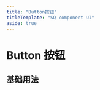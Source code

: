 ```yaml
---
title: "Button按钮"
titleTemplate: "SQ component UI"
aside: true
---
```


# Button 按钮

## 基础用法

<preview path="../../demo/button.vue" title="button 按钮"></preview>
